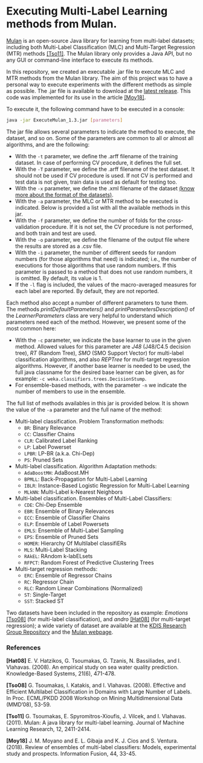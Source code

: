 # Executing Multi-Label Learning methods from Mulan.

[Mulan](http://mulan.sourceforge.net/) is an open-source Java library for learning from multi-label datasets; including both Multi-Label Classification (MLC) and Multi-Target Regression (MTR) methods [[Tso11]](#Tso11). The Mulan library only provides a Java API, but no any GUI or command-line interface to execute its methods.

In this repository, we created an executable .jar file to execute MLC and MTR methods from the Mulan library. The aim of this project was to have a personal way to execute experiments with the different methods as simple as possible. The .jar file is available to download at the [latest release](https://github.com/kdis-lab/ExecuteMulan/releases/latest). This code was implemented for its use in the article [[Moy18]](#Moy18).

To execute it, the following command have to be executed in a console:
```sh
java -jar ExecuteMulan_1.3.jar [parameters]
```

The jar file allows several parameters to indicate the method to execute, the dataset, and so on. Some of the parameters are common to all or almost all algorithms, and are the following:
* With the ```-t``` parameter, we define the .arff filename of the training dataset. In case of performing CV procedure, it defines the full set.
* With the ```-T``` parameter, we define the .arff filename of the test dataset. It should not be used if CV procedure is used. If not CV is performed and test data is not given, train data is used as default for testing too.
* With the ```-x``` parameter, we define the .xml filename of the dataset [(know more about the format of the datasets)](http://www.uco.es/kdis/mllresources/).
* With the ```-a``` parameter, the MLC or MTR method to be executed is indicated. Below is provided a list with all the available methods in this jar.
* With the ```-f``` parameter, we define the number of folds for the cross-validation procedure. If it is not set, the CV procedure is not performed, and both train and test are used.
* With the ```-o``` parameter, we define the filename of the output file where the results are stored as a .csv file.
* With the ```-i``` parameter, the number of different seeds for random numbers (for those algorithms that need) is indicated; i.e., the number of executions for those algorithms that use random numbers. If this parameter is passed to a method that does not use random numbers, it is omitted. By default, its value is 1.
* If the ```-l``` flag is included, the values of the macro-averaged measures for each label are reported. By default, they are not reported.

Each method also accept a number of different parameters to tune them. The methods _printDefaultParameters()_ and _printParametersDescription()_ of the _LearnerParameters_ class are very helpful to understand which parameters need each of the method. However, we present some of the most common here:
* With the ```-c``` parameter, we indicate the base learner to use in the given method. Allowed values for this parameter are _J48_ (J48/C4.5 decision tree), _RT_ (Random Tree), _SMO_ (SMO Support Vector) for multi-label classification algorithms, and also _REPTree_ for multi-target regression algorithms. However, if another base learner is needed to be used, the full java classname for the desired base learner can be given, as for example: ```-c weka.classifiers.trees.DecisionStump```.
* For ensemble-based methods, with the parameter ```-n``` we indicate the number of members to use in the ensemble.

The full list of methods availables in this jar is provided below. It is shown the value of the ```-a``` parameter and the full name of the method:
* Multi-label classification. Problem Transformation methods:
  * ```BR```: Binary Relevance
  * ```CC```: Classifier Chains
  * ```CLR```: Calibrated Label Ranking
  * ```LP```: Label Powerset
  * ```LPBR```: LP-BR (a.k.a. Chi-Dep)
  * ```PS```: Pruned Sets
* Multi-label classification. Algorithm Adaptation methods:
  * ```AdaBoostMH```: AdaBoost.MH
  * ```BPMLL```: Back-Propagation for Multi-Label Learning
  * ```IBLR```: Instance-Based Logistic Regression for Multi-Label Learning
  * ```MLkNN```: Multi-Label k-Nearest Neighbors
* Multi-label classification. Ensembles of Multi-Label Classifiers:
  * ```CDE```: Chi-Dep Ensemble
  * ```EBR```: Ensemble of Binary Relevances
  * ```ECC```: Ensemble of Classifier Chains
  * ```ELP```: Ensemble of Label Powersets
  * ```EMLS```: Ensemble of Multi-Label Sampling
  * ```EPS```: Ensemble of Pruned Sets
  * ```HOMER```: Hierarchy Of Multilabel classifiERs
  * ```MLS```: Multi-Label Stacking
  * ```RAkEL```: RAndom k-labELsets
  * ```RFPCT```: Random Forest of Predictive Clustering Trees
* Multi-target regression methods:
  * ```ERC```: Ensemble of Regressor Chains
  * ```RC```: Regressor Chain
  * ```RLC```: Random Linear Combinations (Normalized)
  * ```ST```: Single-Target
  * ```SST```: Stacked ST

Two datasets have been included in the repository as example: _Emotions_ [[Tso08]](#Tso08) (for multi-label classification), and _andro_ [[Hat08]](#Hat08) (for multi-target regression); a wide variety of dataset are available at the [KDIS Research Group Repository](http://www.uco.es/kdis/mllresources/) and the [Mulan webpage](http://mulan.sourceforge.net/datasets.html). 

### References
<a name="Hat08"></a>**[Hat08]** E. V. Hatzikos, G. Tsoumakas, G. Tzanis, N. Bassiliades, and I. Vlahavas. (2008). An empirical study on sea water quality prediction. Knowledge-Based Systems, 21(6), 471-478.

<a name="Tso08"></a>**[Tso08]** G. Tsoumakas, I. Katakis, and I. Vlahavas. (2008). Effective and Efficient Multilabel Classification in Domains with Large Number of Labels. In Proc. ECML/PKDD 2008 Workshop on Mining Multidimensional Data (MMD’08), 53-59.

<a name="Tso11"></a>**[Tso11]** G. Tsoumakas, E. Spyromitros-Xioufis, J. Vilcek, and I. Vlahavas. (2011). Mulan: A java library for multi-label learning. Journal of Machine Learning Research, 12, 2411-2414.

<a name="Moy18"></a>**[Moy18]** J. M. Moyano and E. L. Gibaja and K. J. Cios and S. Ventura. (2018). Review of ensembles of multi-label classifiers: Models, experimental study and prospects. Information Fusion, 44, 33-45.
